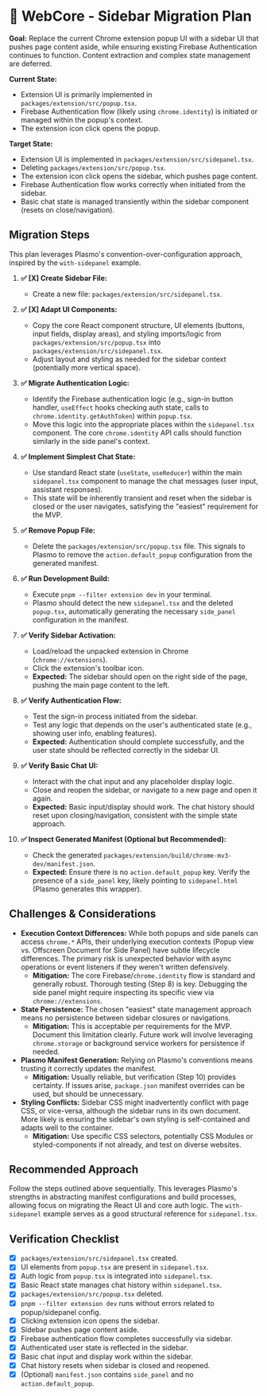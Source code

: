 # 🚀 WebCore - Sidebar Migration Plan

**Goal:** Replace the current Chrome extension popup UI with a sidebar UI that pushes page content aside, while ensuring existing Firebase Authentication continues to function. Content extraction and complex state management are deferred.

**Current State:**

- Extension UI is primarily implemented in `packages/extension/src/popup.tsx`.
- Firebase Authentication flow (likely using `chrome.identity`) is initiated or managed within the popup's context.
- The extension icon click opens the popup.

**Target State:**

- Extension UI is implemented in `packages/extension/src/sidepanel.tsx`.
- Deleting `packages/extension/src/popup.tsx`.
- The extension icon click opens the sidebar, which pushes page content.
- Firebase Authentication flow works correctly when initiated from the sidebar.
- Basic chat state is managed transiently within the sidebar component (resets on close/navigation).

## Migration Steps

This plan leverages Plasmo's convention-over-configuration approach, inspired by the `with-sidepanel` example.

1.  **✅ [X] Create Sidebar File:**

    - Create a new file: `packages/extension/src/sidepanel.tsx`.

2.  **✅ [X] Adapt UI Components:**

    - Copy the core React component structure, UI elements (buttons, input fields, display areas), and styling imports/logic from `packages/extension/src/popup.tsx` into `packages/extension/src/sidepanel.tsx`.
    - Adjust layout and styling as needed for the sidebar context (potentially more vertical space).

3.  **✅ Migrate Authentication Logic:**

    - Identify the Firebase authentication logic (e.g., sign-in button handler, `useEffect` hooks checking auth state, calls to `chrome.identity.getAuthToken`) within `popup.tsx`.
    - Move this logic into the appropriate places within the `sidepanel.tsx` component. The core `chrome.identity` API calls should function similarly in the side panel's context.

4.  **✅ Implement Simplest Chat State:**

    - Use standard React state (`useState`, `useReducer`) within the main `sidepanel.tsx` component to manage the chat messages (user input, assistant responses).
    - This state will be inherently transient and reset when the sidebar is closed or the user navigates, satisfying the "easiest" requirement for the MVP.

5.  **✅ Remove Popup File:**

    - Delete the `packages/extension/src/popup.tsx` file. This signals to Plasmo to remove the `action.default_popup` configuration from the generated manifest.

6.  **✅ Run Development Build:**

    - Execute `pnpm --filter extension dev` in your terminal.
    - Plasmo should detect the new `sidepanel.tsx` and the deleted `popup.tsx`, automatically generating the necessary `side_panel` configuration in the manifest.

7.  **✅ Verify Sidebar Activation:**

    - Load/reload the unpacked extension in Chrome (`chrome://extensions`).
    - Click the extension's toolbar icon.
    - **Expected:** The sidebar should open on the right side of the page, pushing the main page content to the left.

8.  **✅ Verify Authentication Flow:**

    - Test the sign-in process initiated from the sidebar.
    - Test any logic that depends on the user's authenticated state (e.g., showing user info, enabling features).
    - **Expected:** Authentication should complete successfully, and the user state should be reflected correctly in the sidebar UI.

9.  **✅ Verify Basic Chat UI:**

    - Interact with the chat input and any placeholder display logic.
    - Close and reopen the sidebar, or navigate to a new page and open it again.
    - **Expected:** Basic input/display should work. The chat history should reset upon closing/navigation, consistent with the simple state approach.

10. **✅ Inspect Generated Manifest (Optional but Recommended):**
    - Check the generated `packages/extension/build/chrome-mv3-dev/manifest.json`.
    - **Expected:** Ensure there is no `action.default_popup` key. Verify the presence of a `side_panel` key, likely pointing to `sidepanel.html` (Plasmo generates this wrapper).

## Challenges & Considerations

- **Execution Context Differences:** While both popups and side panels can access `chrome.*` APIs, their underlying execution contexts (Popup view vs. Offscreen Document for Side Panel) have subtle lifecycle differences. The primary risk is unexpected behavior with async operations or event listeners if they weren't written defensively.
  - **Mitigation:** The core Firebase/`chrome.identity` flow is standard and generally robust. Thorough testing (Step 8) is key. Debugging the side panel might require inspecting its specific view via `chrome://extensions`.
- **State Persistence:** The chosen "easiest" state management approach means no persistence between sidebar closures or navigations.
  - **Mitigation:** This is acceptable per requirements for the MVP. Document this limitation clearly. Future work will involve leveraging `chrome.storage` or background service workers for persistence if needed.
- **Plasmo Manifest Generation:** Relying on Plasmo's conventions means trusting it correctly updates the manifest.
  - **Mitigation:** Usually reliable, but verification (Step 10) provides certainty. If issues arise, `package.json` manifest overrides can be used, but should be unnecessary.
- **Styling Conflicts:** Sidebar CSS might inadvertently conflict with page CSS, or vice-versa, although the sidebar runs in its own document. More likely is ensuring the sidebar's own styling is self-contained and adapts well to the container.
  - **Mitigation:** Use specific CSS selectors, potentially CSS Modules or styled-components if not already, and test on diverse websites.

## Recommended Approach

Follow the steps outlined above sequentially. This leverages Plasmo's strengths in abstracting manifest configurations and build processes, allowing focus on migrating the React UI and core auth logic. The `with-sidepanel` example serves as a good structural reference for `sidepanel.tsx`.

## Verification Checklist

- [x] `packages/extension/src/sidepanel.tsx` created.
- [x] UI elements from `popup.tsx` are present in `sidepanel.tsx`.
- [x] Auth logic from `popup.tsx` is integrated into `sidepanel.tsx`.
- [x] Basic React state manages chat history within `sidepanel.tsx`.
- [x] `packages/extension/src/popup.tsx` deleted.
- [x] `pnpm --filter extension dev` runs without errors related to popup/sidepanel config.
- [x] Clicking extension icon opens the sidebar.
- [x] Sidebar pushes page content aside.
- [x] Firebase authentication flow completes successfully via sidebar.
- [x] Authenticated user state is reflected in the sidebar.
- [x] Basic chat input and display work within the sidebar.
- [x] Chat history resets when sidebar is closed and reopened.
- [x] (Optional) `manifest.json` contains `side_panel` and no `action.default_popup`.
